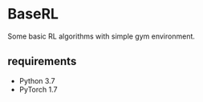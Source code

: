 # BaseRL
 Some basic RL algorithms with simple gym environment.
## requirements
- Python 3.7
- PyTorch 1.7
